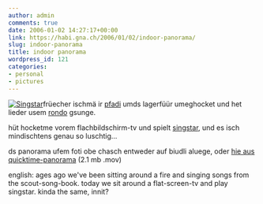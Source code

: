 ```yaml
---
author: admin
comments: true
date: 2006-01-02 14:27:17+00:00
link: https://habi.gna.ch/2006/01/02/indoor-panorama/
slug: indoor-panorama
title: indoor panorama
wordpress_id: 121
categories:
- personal
- pictures
---
```



[![Singstar](https://habi.gna.ch/blog/images/singstar-tm.jpg)](https://habi.gna.ch/blog/images/singstar.jpg)früecher ischmä ir [pfadi](http://www.pfadi-falkenstein.ch/) umds lagerfüür umeghocket und het lieder usem [rondo](http://www.hajk.ch/h/shop_details.php?product_id=330&category_id=21084) gsunge.



hüt hocketme vorem flachbildschirm-tv und spielt [singstar](http://www.pocket-lint.co.uk/review.php?reviewId=417), und es isch mindischtens genau so luschtig...



ds panorama ufem foti obe chasch entweder auf biudli aluege, oder [hie aus quicktime-panorama](https://habi.gna.ch/blog/images/singstar.mov) (2.1 mb .mov)


  



english: ages ago we've been sitting around a fire and singing songs from the scout-song-book. today we sit around a flat-screen-tv and play singstar. kinda the same, innit?

